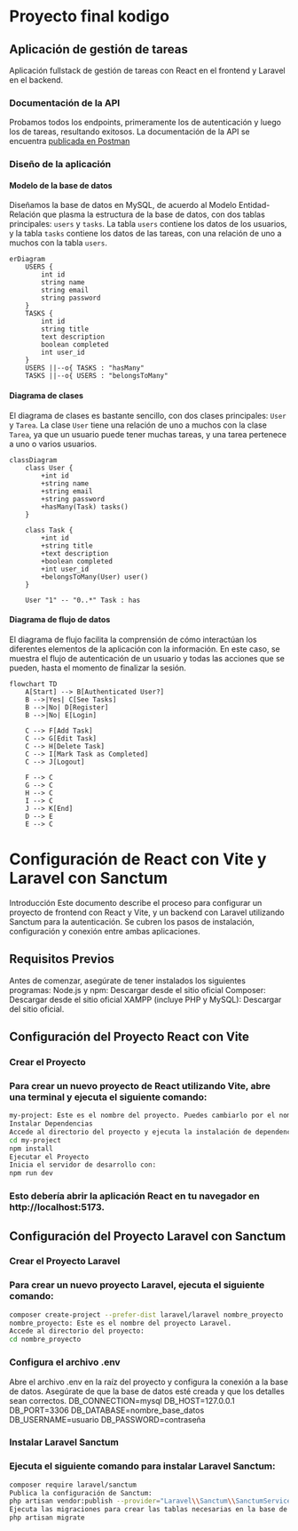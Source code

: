 # Proyecto final kodigo

## Aplicación de gestión de tareas
Aplicación fullstack de gestión de tareas con React en el frontend y Laravel en el backend.

### Documentación de la API
Probamos todos los endpoints, primeramente los de autenticación y luego los de tareas, resultando exitosos.
La documentación de la API se encuentra [publicada en Postman](https://documenter.getpostman.com/view/21524567/2sA3kYiKR5)

### Diseño de la aplicación

#### Modelo de la base de datos
Diseñamos la base de datos en MySQL, de acuerdo al Modelo Entidad-Relación que plasma la estructura de la base de datos, con dos tablas principales: `users` y `tasks`. La tabla `users` contiene los datos de los usuarios, y la tabla `tasks` contiene los datos de las tareas, con una relación de uno a muchos con la tabla `users`.

```mermaid
erDiagram
    USERS {
        int id
        string name
        string email
        string password
    }
    TASKS {
        int id
        string title
        text description
        boolean completed
        int user_id
    }
    USERS ||--o{ TASKS : "hasMany"
    TASKS ||--o{ USERS : "belongsToMany"
```

#### Diagrama de clases
El diagrama de clases es bastante sencillo, con dos clases principales: `User` y `Tarea`. La clase `User` tiene una relación de uno a muchos con la clase `Tarea`, ya que un usuario puede tener muchas tareas, y una tarea pertenece a uno o varios usuarios.

```mermaid
classDiagram
    class User {
        +int id
        +string name
        +string email
        +string password
        +hasMany(Task) tasks()
    }

    class Task {
        +int id
        +string title
        +text description
        +boolean completed
        +int user_id
        +belongsToMany(User) user()
    }

    User "1" -- "0..*" Task : has
```


#### Diagrama de flujo de datos
El diagrama de flujo facilita la comprensión de cómo interactúan los diferentes elementos de la aplicación con la información. En este caso, se muestra el flujo de autenticación de un usuario y todas las acciones que se pueden, hasta el momento de finalizar la sesión.

```mermaid
flowchart TD
    A[Start] --> B[Authenticated User?]
    B -->|Yes| C[See Tasks]
    B -->|No| D[Register]
    B -->|No| E[Login]

    C --> F[Add Task]
    C --> G[Edit Task]
    C --> H[Delete Task]
    C --> I[Mark Task as Completed]
    C --> J[Logout]

    F --> C
    G --> C
    H --> C
    I --> C
    J --> K[End]
    D --> E
    E --> C
```

# Configuración de React con Vite y Laravel con Sanctum
Introducción
Este documento describe el proceso para configurar un proyecto de frontend con React y Vite, y un backend con Laravel utilizando Sanctum para la autenticación. Se cubren los pasos de instalación, configuración y conexión entre ambas aplicaciones.

## Requisitos Previos
Antes de comenzar, asegúrate de tener instalados los siguientes programas:
Node.js y npm: Descargar desde el sitio oficial
Composer: Descargar desde el sitio oficial
XAMPP (incluye PHP y MySQL): Descargar del sitio oficial.

## Configuración del Proyecto React con Vite
### Crear el Proyecto
### Para crear un nuevo proyecto de React utilizando Vite, abre una terminal y ejecuta el siguiente comando:
```bash
my-project: Este es el nombre del proyecto. Puedes cambiarlo por el nombre que desees.
Instalar Dependencias
Accede al directorio del proyecto y ejecuta la instalación de dependencias:
cd my-project
npm install
Ejecutar el Proyecto
Inicia el servidor de desarrollo con:
npm run dev
```
### Esto debería abrir la aplicación React en tu navegador en http://localhost:5173.

## Configuración del Proyecto Laravel con Sanctum
### Crear el Proyecto Laravel
### Para crear un nuevo proyecto Laravel, ejecuta el siguiente comando:

```bash
composer create-project --prefer-dist laravel/laravel nombre_proyecto
nombre_proyecto: Este es el nombre del proyecto Laravel.
Accede al directorio del proyecto:
cd nombre_proyecto
```

### Configura el archivo .env
Abre el archivo .env en la raíz del proyecto y configura la conexión a la base de datos. Asegúrate de que la base de datos esté creada y que los detalles sean correctos.
DB_CONNECTION=mysql
DB_HOST=127.0.0.1
DB_PORT=3306
DB_DATABASE=nombre_base_datos
DB_USERNAME=usuario
DB_PASSWORD=contraseña

### Instalar Laravel Sanctum
### Ejecuta el siguiente comando para instalar Laravel Sanctum:
```bash
composer require laravel/sanctum
Publica la configuración de Sanctum:
php artisan vendor:publish --provider="Laravel\\Sanctum\\SanctumServiceProvider"
Ejecuta las migraciones para crear las tablas necesarias en la base de datos:
php artisan migrate
```

